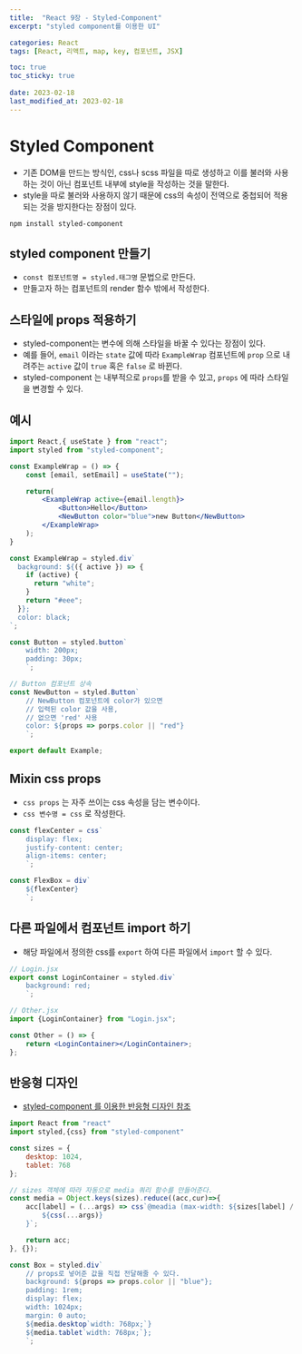 ```yaml
---
title:  "React 9장 - Styled-Component"
excerpt: "styled component를 이용한 UI"

categories: React
tags: [React, 리액트, map, key, 컴포넌트, JSX]

toc: true
toc_sticky: true
 
date: 2023-02-18
last_modified_at: 2023-02-18
---
```

# Styled Component
- 기존 DOM을 만드는 방식인, css나 scss 파일을 따로 생성하고 이를 불러와 사용하는 것이 아닌 컴포넌트 내부에 style을 작성하는 것을 말한다.
- style을 따로 불러와 사용하지 않기 때문에 css의 속성이 전역으로 중첩되어 적용되는 것을 방지한다는 장점이 있다.
```node
npm install styled-component
```

## styled component 만들기
- `const 컴포넌트명 = styled.태그명` 문법으로 만든다.
- 만들고자 하는 컴포넌트의 render 함수 밖에서 작성한다.

## 스타일에 props 적용하기
- styled-component는 변수에 의해 스타일을 바꿀 수 있다는 장점이 있다.
- 예를 들어, `email` 이라는 `state` 값에 따라 `ExampleWrap` 컴포넌트에 `prop` 으로 내려주는 `active` 값이 `true` 혹은 `false` 로 바뀐다.
- styled-component 는 내부적으로 `props`를 받을 수 있고, `props` 에 따라 스타일을 변경할 수 있다.

## 예시
```jsx
import React,{ useState } from "react";
import styled from "styled-component";

const ExampleWrap = () => {
    const [email, setEmail] = useState("");

    return(
        <ExampleWrap active={email.length}>
            <Button>Hello</Button>
            <NewButton color="blue">new Button</NewButton>
        </ExampleWrap>
    );
}

const ExampleWrap = styled.div`
  background: ${({ active }) => {
    if (active) {
      return "white";
    }
    return "#eee";
  }};
  color: black;
`;

const Button = styled.button`
    width: 200px;
    padding: 30px;
    `;

// Button 컴포넌트 상속
const NewButton = styled.Button`
    // NewButton 컴포넌트에 color가 있으면
    // 입력된 color 값을 사용,
    // 없으면 'red' 사용
    color: ${props => porps.color || "red"}
    `;

export default Example;
```

## Mixin css props
- `css props` 는 자주 쓰이는 css 속성을 담는 변수이다.
- `css 변수명 = css` 로 작성한다.


```jsx
const flexCenter = css`
    display: flex;
    justify-content: center;
    align-items: center;
    `;

const FlexBox = div`
    ${flexCenter}
    `;
```

## 다른 파일에서 컴포넌트 import 하기
- 해당 파일에서 정의한 css를 `export` 하여 다른 파일에서 `import` 할 수 있다.


```jsx
// Login.jsx
export const LoginContainer = styled.div`
    background: red;
    `;

// Other.jsx
import {LoginContainer} from "Login.jsx";

const Other = () => {
    return <LoginContainer></LoginContainer>;
};
```

## 반응형 디자인
- [styled-component 를 이용한 반응형 디자인 참조](https://velog.io/@syoung125/CSS-%EB%B0%98%EC%9D%91%ED%98%95-%EC%9B%B9-%EB%94%94%EC%9E%90%EC%9D%B8-%EC%A0%81%EC%9A%A9%ED%95%98%EA%B8%B0)


```jsx
import React from "react"
import styled,{css} from "styled-component"

const sizes = {
    desktop: 1024,
    tablet: 768
};

// sizes 객체에 따라 자동으로 media 쿼리 함수를 만들어준다.
const media = Object.keys(sizes).reduce((acc,cur)=>{
    acc[label] = (...args) => css`@meadia (max-width: ${sizes[label] / 16}em) {
        ${css(...args)}
    }`;

    return acc;
}, {});

const Box = styled.div`
    // props로 넣어준 값을 직접 전달해줄 수 있다.
    background: ${props => props.color || "blue"};
    padding: 1rem;
    display: flex;
    width: 1024px;
    margin: 0 auto;
    ${media.desktop`width: 768px;`}
    ${media.tablet`width: 768px;`};
    `;

    
```